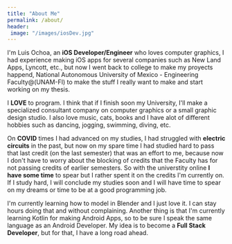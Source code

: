 ```yaml
---
title: "About Me"
permalink: /about/
header: 
 image: "/images/iosDev.jpg"
---
```


I'm Luis Ochoa, an **iOS Developer/Engineer** who loves computer graphics, I had experience making iOS apps for several companies
such as New Land Apps, Lyncott, etc., but now I went back to college to make my proyects happend, 
National Autonomous University of Mexico - Engineering Faculty@(UNAM-FI) to make the stuff I really want to make 
and start working on my thesis.

I **LOVE** to program. I think that if I finish soon my University, I'll make a specialized consultant company on 
computer graphics or a small graphic design studio. I also love music, cats, books and I have alot of different 
hobbies such as dancing, jogging, swimming, diving, etc.

On **COVID** times I had advanced on my studies, I had struggled with **electric circuits** in the past, but now on my spare time
I had studied hard to pass that last credit (on the last semester) that was an effort to me, because now I don't have to worry about
the blocking of credits that the Faculty has for not passing credits of earlier semesters. So with the universtity online **I have some time**
to spear but I rather spent it on the credits I'm currently on. If I study hard, I will conclude my studies soon and I will have 
time to spear on my dreams or time to be at a good programming job.

I'm currently learning how to model in Blender and I just love it. I can stay hours doing that and without complaining.
Another thing is that I'm currently learning Kotlin for making Android Apps, so to be sure I speak the same language as 
an Android Developer. My idea is to become a **Full Stack Developer**, but for that, I have a long road ahead.

